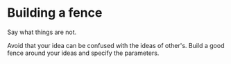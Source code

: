 # Building a fence

Say what things are not. 

Avoid that your idea can be confused with the ideas of other's. Build a good fence around your ideas and specify the parameters.